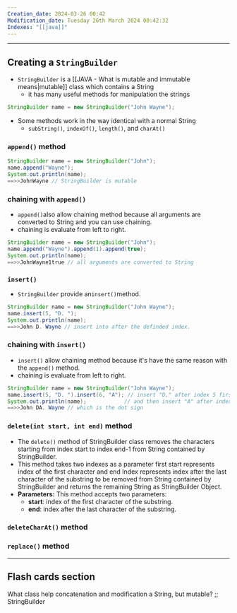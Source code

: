 ```yaml
---
Creation_date: 2024-03-26 00:42
Modification_date: Tuesday 26th March 2024 00:42:32
Indexes: "[[java]]"
---
```


----

## Creating a `StringBuilder`
- `StringBuilder` is a [[JAVA - What is mutable and immutable means|mutable]] class which contains a String
	- it has many useful methods for manipulation the strings
```java
StringBuilder name = new StringBuilder("John Wayne");
```
- Some methods work in the way identical with a normal String
	- `subString()`, `indexOf()`, `length()`,  and `charAt()`

### `append()` method
```java
StringBuilder name = new StringBuilder("John");
name.append("Wayne");
System.out.println(name);
==>>JohnWayne // StringBuilder is mutable
```

### chaining with `append()`
- `append()`also allow chaining method because all arguments are converted to String and you can use chaining.
- chaining is evaluate from left to right.
```java
StringBuilder name = new StringBuilder("John");
name.append("Wayne").append(1).append(true);
System.out.println(name);
==>>JohnWayne1true // all arguments are converted to String
```

### `insert()`
- `StringBuilder` provide an`insert()`method.
```java
StringBuilder name = new StringBuilder("John Wayne");
name.insert(5, "D. ");
System.out.println(name);
==>>John D. Wayne // insert into after the definded index. 
```

### chaining with `insert()`
- `insert()` allow chaining method because it's have the same reason with the `append()` method.
- chaining is evaluate from left to right.
```java
StringBuilder name = new StringBuilder("John Wayne");
name.insert(5, "D. ").insert(6, "A"); // insert "D." after index 5 first
System.out.println(name);            // and then insert "A" after index 6
==>>John DA. Wayne // which is the dot sign
```

### `delete(int start, int end)` method
- The `delete()` method of StringBuilder class removes the characters starting from index start to index end-1 from String contained by StringBuilder.
- This method takes two indexes as a parameter first start represents index of the first character and end Index represents index after the last character of the substring to be removed from String contained by StringBuilder and returns the remaining String as StringBuilder Object.
- **Parameters:** This method accepts two parameters: 
	- **start**: index of the first character of the substring.
	- **end**: index after the last character of the substring.

### `deleteCharAt()` method

### `replace()` method














---
## Flash cards section

What class help concatenation and modification a String, but  mutable? ;; StringBuilder
<!--SR:!2024-05-03,1,230-->